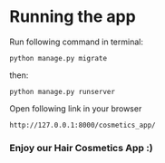 # Running the app
Run following command in terminal:

`python manage.py migrate`

then:

`python manage.py runserver`

Open following link in your browser

`http://127.0.0.1:8000/cosmetics_app/`

### Enjoy our Hair Cosmetics App :)
